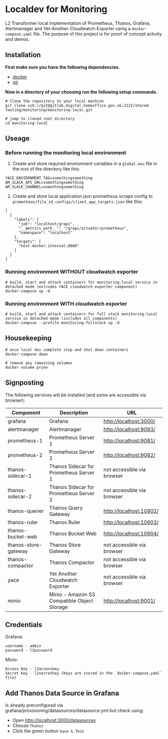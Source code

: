 # Localdev for Monitoring

L2 Transformer local implementation of Prometheus, Thanos, Grafana, Alertmanager and Yet-Another-Cloudwatch-Exporter using a `docker-compose.yaml` file. The purpose of this project is for proof of concept activity and demos.

## Installation

**First make sure you have the following dependencies.**

- [docker](https://docs.docker.com)
- [git](https://git-scm.com)

**Now in a directory of your choosing run the following setup commands.**

```
# Clone the repository to your local machine
git clone ssh://git@gitlab.digital.homeoffice.gov.uk:2222/shared-tooling/monitoring/monitoring-local.git

# jump to cloned root directory
cd monitoring-local
```

## Useage

### Before running the monitoring local environment

1. Create and store required environment variables in a `global.env` file in the root of the directory like this:

```
YACE_ENVIRONMENT_TAG=somethingsomething
AM_SLACK_API_URL=somethingsomething
AM_SLACK_CHANNEL=somethingsomething
```

2. Create and store local application json prometheus scrape config to `prometheus/file_sd_configs/client_app_targets.json` like this:

```
[
  {
    "labels": {
      "job": "localhost/grapi",
      "__metrics_path__": "/grapi/actuator/prometheus",
      "namespace": "localhost"
    },
    "targets": [
      "host.docker.internal:8080"
    ]
  }
]
```

### Running environment WITHOUT cloudwatch exporter

```
# build, start and attach containers for monitoring-local service in detached mode (exlcudes YACE cloudwatch exporter component)
docker-compose up -d
```

### Running environment WITH cloudwatch exporter

```
# build, start and attach containers for full stack monitoring-local service in detached mode (includes all components)
docker-compose --profile monitoring-fullstack up -d
```

## Housekeeping

```
# once local dev complete stop and shut down containers 
docker-compose down

# remove any remaining volumes
docker volume prune
```

## Signposting

The following services will be installed (and some are accessible via browser):

| Component                     | Description                                                               | URL                           |
| -----------------------       | ------------------------------------------------------                    | ----------------------------- |
| grafana                       | Grafana                                                                   | <http://localhost:3000/>      |
| alertmanager                  | Alertmanager                                                              | <http://localhost:9093/>      |
| prometheus-1                  | Prometheus Server 1                                                       | <http://localhost:9081/>      |
| prometheus-2                  | Prometheus Server 2                                                       | <http://localhost:9082/>      |
| thanos-sidecar-1              | Thanos Sidecar for Prometheus Server 1                                    | not accessible via browser    |
| thanos-sidecar-2              | Thanos Sidecar for Prometheus Server 2                                    | not accessible via browser    |
| thanos-querier                | Thanos Query Gateway                                                      | <http://localhost:10902/>     |
| thanos-ruler                  | Thanos Ruler                                                              | <http://localhost:10903/>     |
| thanos-bucket-web             | Thanos Bucket Web                                                         | <http://localhost:10904/>     |
| thanos-store-gateway          | Thanos Store Gateway                                                      | not accessible via browser    |
| thanos-compactor              | Thanos Compactor                                                          | not accessible via browser    |
| yace                          | Yet Another Cloudwatch Exporter                                           | not accessible via browser    |
| minio                         | Minio - Amazon S3 Compatible Object Storage                               | <http://localhost:9001/>      |

## Credentials

Grafana:

```
username - admin
password - l2password
```

Minio:

```
Access Key - l2accesskey
Secret Key - l2secretkey (Keys are stored in the `docker-compose.yaml` file)
```

## Add Thanos Data Source in Grafana
Is already preconfigured via grafana/provisioning/datasources/datasource.yml but check using:

* Open <http://localhost:3000/datasources>
* Choose `Thanos`
* Click the green button `Save & Test`